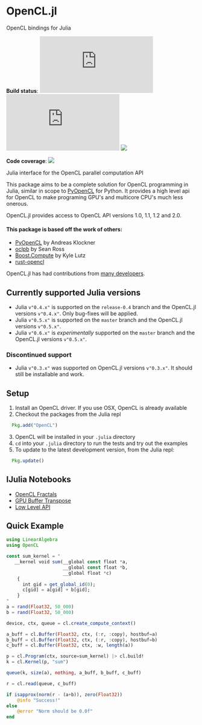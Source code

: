 # OpenCL.jl

OpenCL bindings for Julia

**Build status**: [![][buildbot-julia05-img]][buildbot-julia05-url] [![][buildbot-julia06-img]][buildbot-julia06-url] [![][buildbot-travis-img]][buildbot-travis-url]

**Code coverage**: [![](https://img.shields.io/coveralls/JuliaGPU/OpenCL.jl.png)](https://coveralls.io/r/JuliaGPU/OpenCL.jl?branch=master)

[buildbot-julia05-img]: http://ci.maleadt.net/shields/build.php?builder=OpenCL-julia05-x86-64bit&name=julia%200.5
[buildbot-julia05-url]: http://ci.maleadt.net/shields/url.php?builder=OpenCL-julia05-x86-64bit
[buildbot-julia06-img]: http://ci.maleadt.net/shields/build.php?builder=OpenCL-julia06-x86-64bit&name=julia%200.6
[buildbot-julia06-url]: http://ci.maleadt.net/shields/url.php?builder=OpenCL-julia06-x86-64bit
[buildbot-travis-img]: https://travis-ci.org/JuliaGPU/OpenCL.jl.svg?branch=master
[buildbot-travis-url]: https://travis-ci.org/JuliaGPU/OpenCL.jl?branch=master

Julia interface for the OpenCL parallel computation API

This package aims to be a complete solution for OpenCL programming in Julia, similar in scope to [PyOpenCL] for Python.
It provides a high level api for OpenCL to make programing GPU's and multicore CPU's much less onerous.

OpenCL.jl provides access to OpenCL API versions 1.0, 1.1, 1.2 and 2.0.

#### This package is based off the work of others:
  * [PyOpenCL] by Andreas Klockner
  * [oclpb]    by Sean Ross
  * [Boost.Compute] by Kyle Lutz
  * [rust-opencl]

[PyOpenCL]: http://mathema.tician.de/software/pyopencl/
[oclpb]: https://github.com/srossross/oclpb
[Boost.Compute]:https://github.com/kylelutz/compute
[rust-opencl]: https://github.com/luqmana/rust-opencl

OpenCL.jl has had contributions from [many developers](https://github.com/JuliaGPU/OpenCL.jl/graphs/contributors).

## Currently supported Julia versions
- Julia `v"0.4.x"` is supported on the `release-0.4` branch and the OpenCL.jl versions `v"0.4.x"`. Only bug-fixes will be applied.
- Julia `v"0.5.x"` is supported on the `master` branch and the OpenCL.jl versions `v"0.5.x"`.
- Julia `v"0.6.x"` is *experimentally* supported on the `master` branch and the OpenCL.jl versions `v"0.5.x"`.

### Discontinued support
- Julia `v"0.3.x"` was supported on OpenCL.jl versions `v"0.3.x"`. It should still be installable and work.

## Setup
1. Install an OpenCL driver. If you use OSX, OpenCL is already available
2. Checkout the packages from the Julia repl

```julia
  Pkg.add("OpenCL")
```

3. OpenCL will be installed in your ``.julia`` directory
4. ``cd`` into your ``.julia`` directory to run the tests and try out the examples
5. To update to the latest development version, from the Julia repl:

```julia
  Pkg.update()
```

## IJulia Notebooks
  * [OpenCL Fractals]
  * [GPU Buffer Transpose]
  * [Low Level API]

[OpenCL Fractals]:http://nbviewer.ipython.org/7517923
[GPU Buffer Transpose]:http://nbviewer.ipython.org/7517952
[Low Level API]:http://nbviewer.ipython.org/7452048

## Quick Example

```julia
using LinearAlgebra
using OpenCL

const sum_kernel = "
   __kernel void sum(__global const float *a,
                     __global const float *b,
                     __global float *c)
    {
      int gid = get_global_id(0);
      c[gid] = a[gid] + b[gid];
    }
"
a = rand(Float32, 50_000)
b = rand(Float32, 50_000)

device, ctx, queue = cl.create_compute_context()

a_buff = cl.Buffer(Float32, ctx, (:r, :copy), hostbuf=a)
b_buff = cl.Buffer(Float32, ctx, (:r, :copy), hostbuf=b)
c_buff = cl.Buffer(Float32, ctx, :w, length(a))

p = cl.Program(ctx, source=sum_kernel) |> cl.build!
k = cl.Kernel(p, "sum")

queue(k, size(a), nothing, a_buff, b_buff, c_buff)

r = cl.read(queue, c_buff)

if isapprox(norm(r - (a+b)), zero(Float32))
    @info "Success!"
else
    @error "Norm should be 0.0f"
end
```
